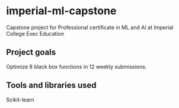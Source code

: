 # imperial-ml-capstone
Capstone project for Professional certificate in ML and AI at Imperial College Exec Education

## Project goals
Optimize 8 black box functions in 12 weekly submissions.

## Tools and libraries used
Scikit-learn
